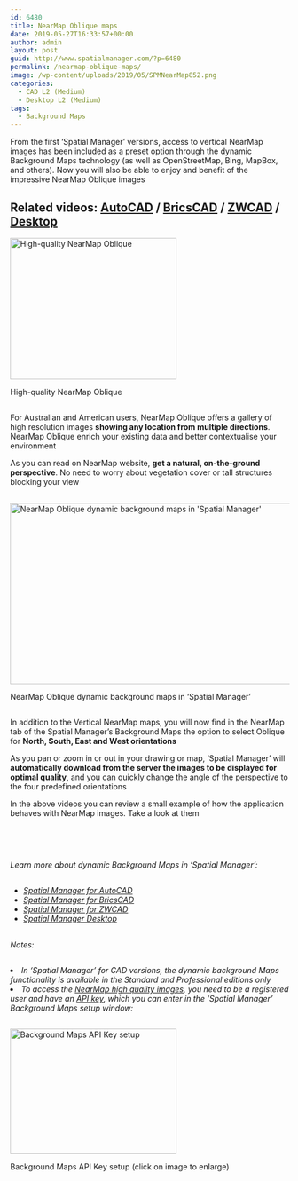 ```yaml
---
id: 6480
title: NearMap Oblique maps
date: 2019-05-27T16:33:57+00:00
author: admin
layout: post
guid: http://www.spatialmanager.com/?p=6480
permalink: /nearmap-oblique-maps/
image: /wp-content/uploads/2019/05/SPMNearMap852.png
categories:
  - CAD L2 (Medium)
  - Desktop L2 (Medium)
tags:
  - Background Maps
---
```

<p>
  From the first &#8216;Spatial Manager&#8217; versions, access to vertical NearMap images has been included as a preset option through the dynamic Background Maps technology (as well as OpenStreetMap, Bing, MapBox, and others). Now you will also be able to enjoy and benefit of the impressive NearMap Oblique images
</p>

<p>
  <!--more-->
</p>

<h2>
  Related videos: <a href="https://youtu.be/K_uP1rUWD8I?rel=0" target="_blank" rel="nofollow"><span><span>AutoCAD</span></span></a> / <a href="https://youtu.be/CrvnYQXRjBQ?rel=0" target="_blank" rel="nofollow"><span><span>BricsCAD</span></span></a> / <a href="https://youtu.be/Dyvt9YGB2iM?rel=0" target="_blank" rel="nofollow"><span><span>ZWCAD</span></span></a> / <a href="https://youtu.be/IF5XPhk-59k?rel=0" target="_blank" rel="nofollow"><span>Desktop</span></a>
</h2>

<div>
  <a href="http://www.spatialmanager.com/wp-content/uploads/2019/05/NearMapOblique.png" target="_blank" rel="nofollow"><img src="http://www.spatialmanager.com/wp-content/uploads/2019/05/NearMapOblique-300x255.png" alt="High-quality NearMap Oblique" width="300" height="255" srcset="http://www.spatialmanager.com/wp-content/uploads/2019/05/NearMapOblique-300x255.png 300w, http://www.spatialmanager.com/wp-content/uploads/2019/05/NearMapOblique-768x653.png 768w, http://www.spatialmanager.com/wp-content/uploads/2019/05/NearMapOblique-624x531.png 624w, http://www.spatialmanager.com/wp-content/uploads/2019/05/NearMapOblique.png 849w" sizes="(max-width: 300px) 100vw, 300px" /></a>
  
  <p>
    High-quality NearMap Oblique
  </p>
</div>

<h2>
</h2>

<p>
  For Australian and American users, NearMap Oblique offers a gallery of high resolution images <strong>showing any location from multiple directions</strong>. NearMap Oblique enrich your existing data and better contextualise your environment
</p>

<p>
  As you can read on NearMap website, <strong>get a natural, on-the-ground perspective</strong>. No need to worry about vegetation cover or tall structures blocking your view
</p>

<h2>
</h2>

<div>
  <a href="http://www.spatialmanager.com/wp-content/uploads/2019/05/SPMNearMapOblique2.png" target="_blank" rel="nofollow"><img src="http://www.spatialmanager.com/wp-content/uploads/2019/05/SPMNearMapOblique2-1024x534.png" alt="NearMap Oblique dynamic background maps in 'Spatial Manager'" width="625" height="326" srcset="http://www.spatialmanager.com/wp-content/uploads/2019/05/SPMNearMapOblique2-1024x534.png 1024w, http://www.spatialmanager.com/wp-content/uploads/2019/05/SPMNearMapOblique2-300x157.png 300w, http://www.spatialmanager.com/wp-content/uploads/2019/05/SPMNearMapOblique2-768x401.png 768w, http://www.spatialmanager.com/wp-content/uploads/2019/05/SPMNearMapOblique2-624x326.png 624w" sizes="(max-width: 625px) 100vw, 625px" /></a>
  
  <p>
    NearMap Oblique dynamic background maps in &#8216;Spatial Manager&#8217;
  </p>
</div>

<h2>
</h2>

<p>
  In addition to the Vertical NearMap maps, you will now find in the NearMap tab of the Spatial Manager&#8217;s Background Maps the option to select Oblique for <strong>North, South, East and West orientations</strong>
</p>

<p>
  As you pan or zoom in or out in your drawing or map, &#8216;Spatial Manager&#8217; will <strong>automatically download from the server the images to be displayed for optimal quality</strong>, and you can quickly change the angle of the perspective to the four predefined orientations
</p>

<p>
  In the above videos you can review a small example of how the application behaves with NearMap images. Take a look at them
</p>

<h2>
</h2>

&nbsp;

<h2>
</h2>

<h2>
</h2>

<h2>
</h2>

<h2>
</h2>

<p>
  <em>Learn more about dynamic Background Maps in &#8216;Spatial Manager&#8217;:</em>
</p>

<h2>
</h2>

<ul>
  <li>
    <span><a href="http://wiki.spatialmanager.com/index.php/Spatial_Manager™_for_AutoCAD_-_FAQs:_Background_Maps_(%22Standard%22_and_%22Professional%22_editions_only)" target="_blank" rel="nofollow"><span><em>Spatial Manager for AutoCAD</em></span></a></span>
  </li>
  <li>
    <span><span><a href="http://wiki.spatialmanager.com/index.php/Spatial_Manager™_for_BricsCAD_-_FAQs:_Background_Maps_(%22Standard%22_and_%22Professional%22_editions_only)" target="_blank" rel="nofollow"><span><em>Spatial Manager for BricsCAD</em></span></a></span></span>
  </li>
  <li>
    <span><span><a href="http://wiki.spatialmanager.com/index.php/Spatial_Manager™_for_ZWCAD_-_FAQs:_Background_Maps_(%22Standard%22_and_%22Professional%22_editions_only)" target="_blank" rel="nofollow"><span><em>Spatial Manager for ZWCAD</em></span></a></span></span>
  </li>
  <li>
    <a href="http://wiki.spatialmanager.com/index.php/Spatial_Manager_Desktop™_-_FAQs:_Background_Maps" target="_blank" rel="nofollow"><span><em>Spatial Manager Desktop</em></span></a>
  </li>
</ul>

<h2>
</h2>

<p>
  <em>Notes:</em>
</p>

<h2>
</h2>

<li>
  <em>In &#8216;Spatial Manager&#8217; for CAD versions, the dynamic background Maps functionality is available in the Standard and Professional editions only</em>
</li>
<li>
  <em>To access the <span><a href="https://www.nearmap.com.au/" target="_blank" rel="nofollow">NearMap high quality images</a></span>, you need to be a registered user and have an <span><a href="https://docs.nearmap.com/display/ND/API+Key+Authentication#APIKeyAuthentication-CreatinganAPIKey" target="_blank" rel="nofollow">API key</a></span>, which you can enter in the &#8216;Spatial Manager&#8217; Background Maps setup window:</em>
</li>

## 

<div>
  <a href="http://www.spatialmanager.com/wp-content/uploads/2019/05/SPMConfigureBGM.png" target="_blank" rel="nofollow"><img src="http://www.spatialmanager.com/wp-content/uploads/2019/05/SPMConfigureBGM-300x226.png" alt="Background Maps API Key setup" width="300" height="226" srcset="http://www.spatialmanager.com/wp-content/uploads/2019/05/SPMConfigureBGM-300x226.png 300w, http://www.spatialmanager.com/wp-content/uploads/2019/05/SPMConfigureBGM-768x578.png 768w, http://www.spatialmanager.com/wp-content/uploads/2019/05/SPMConfigureBGM-624x469.png 624w, http://www.spatialmanager.com/wp-content/uploads/2019/05/SPMConfigureBGM.png 831w" sizes="(max-width: 300px) 100vw, 300px" /></a>
  
  <p>
    Background Maps API Key setup (click on image to enlarge)
  </p>
</div>